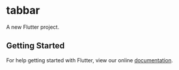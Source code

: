 # tabbar

A new Flutter project.

## Getting Started

For help getting started with Flutter, view our online
[documentation](https://flutter.io/).
